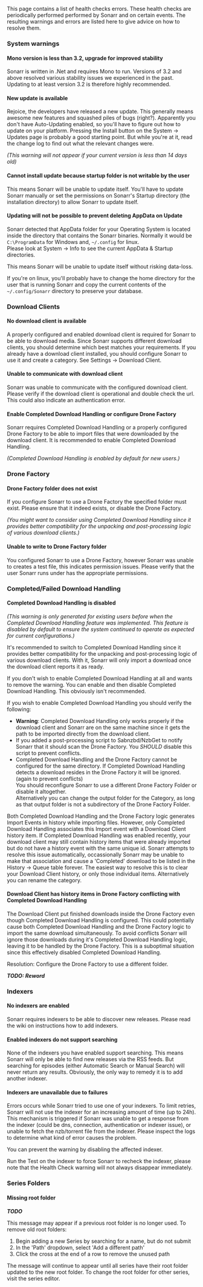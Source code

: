 This page contains a list of health checks errors.
These health checks are periodically performed performed by Sonarr and on certain events. The resulting warnings and errors are listed here to give advice on how to resolve them.

### System warnings ###

#### Mono version is less than 3.2, upgrade for improved stability ####

Sonarr is written in .Net and requires Mono to run. Versions of 3.2 and above resolved various stability issues we experienced in the past.
Updating to at least version 3.2 is therefore highly recommended.

#### New update is available ####

Rejoice, the developers have released a new update. This generally means awesome new features and squashed piles of bugs (right?).
Apparently you don't have Auto-Updating enabled, so you'll have to figure out how to update on your platform.
Pressing the Install button on the System -> Updates page is probably a good starting point.
But while you're at it, read the change log to find out what the relevant changes were.

_(This warning will not appear if your current version is less than 14 days old)_

#### Cannot install update because startup folder is not writable by the user ####

This means Sonarr will be unable to update itself. You'll have to update Sonarr manually or set the permissions on Sonarr's Startup directory (the installation directory) to allow Sonarr to update itself.

#### Updating will not be possible to prevent deleting AppData on Update ####

Sonarr detected that AppData folder for your Operating System is located inside the directory that contains the Sonarr binaries. Normally it would be ```C:\ProgramData``` for Windows and, ```~/.config``` for linux.   
Please look at System -> Info to see the current AppData & Startup directories.

This means Sonarr will be unable to update itself without risking data-loss.

If you're on linux, you'll probably have to change the home directory for the user that is running Sonarr and copy the current contents of the ```~/.config/Sonarr``` directory to preserve your database.

### Download Clients ###

#### No download client is available ####

A properly configured and enabled download client is required for Sonarr to be able to download media.
Since Sonarr supports different download clients, you should determine which best matches your requirements.
If you already have a download client installed, you should configure Sonarr to use it and create a category. See Settings -> Download Client.

#### Unable to communicate with download client ####

Sonarr was unable to communicate with the configured download client. Please verify if the download client is operational and double check the url. This could also indicate an authentication error.

#### Enable Completed Download Handling or configure Drone Factory ####

Sonarr requires Completed Download Handling or a properly configured Drone Factory to be able to import files that were downloaded by the download client. It is recommended to enable Completed Download Handling.

_(Completed Download Handling is enabled by default for new users.)_

### Drone Factory ###

#### Drone Factory folder does not exist ####

If you configure Sonarr to use a Drone Factory the specified folder must exist. Please ensure that it indeed exists, or disable the Drone Factory.

_(You might want to consider using Completed Download Handling since it provides better compatibility for the unpacking and post-processing logic of various download clients.)_

#### Unable to write to Drone Factory folder ####

You configured Sonarr to use a Drone Factory, however Sonarr was unable to creates a test file, this indicates permission issues.
Please verify that the user Sonarr runs under has the appropriate permissions.

### Completed/Failed Download Handling ###

#### Completed Download Handling is disabled ####

_(This warning is only generated for existing users before when the Completed Download Handling feature was implemented. This feature is disabled by default to ensure the system continued to operate as expected for current configurations.)_

It's recommended to switch to Completed Download Handling since it provides better compatibility for the unpacking and post-processing logic of various download clients.
With it, Sonarr will only import a download once the download client reports it as ready.

If you don't wish to enable Completed Download Handling at all and wants to remove the warning. You can enable and then disable Completed Download Handling. This obviously isn't recommended.

If you wish to enable Completed Download Handling you should verify the following:
* **Warning**: Completed Download Handling only works properly if the download client and Sonarr are on the same machine since it gets the path to be imported directly from the download client.
* If you added a post-processing script to Sabnzbd/NzbGet to notify Sonarr that it should scan the Drone Factory. You _SHOULD_ disable this script to prevent conflicts.
* Completed Download Handling and the Drone Factory cannot be configured for the same directory. If Completed Download Handling detects a download resides in the Drone Factory it will be ignored. (again to prevent conflicts)  
   You should reconfigure Sonarr to use a different Drone Factory Folder or disable it altogether.  
   Alternatively you can change the output folder for the Category, as long as that output folder is not a subdirectory of the Drone Factory Folder.

Both Completed Download Handling and the Drone Factory logic generates Import Events in history while importing files. However, only Completed Download Handling associates this Import event with a Download Client history item.
If Completed Download Handling was enabled recently, your download client may still contain history items that were already imported but do not have a history event with the same unique id.
Sonarr attempts to resolve this issue automatically, occassionally Sonarr may be unable to make that association and cause a 'Completed' download to be listed in the History -> Queue table forever.
The easiest way to resolve this is to clear your Download Client history, or only those individual items. Alternatively you can rename the category.

#### Download Client has history items in Drone Factory conflicting with Completed Download Handling ####

The Download Client put finished downloads inside the Drone Factory even though Completed Download Handling is configured.
This could potentially cause both Completed Download Handling and the Drone Factory logic to import the same download simultaneously.
To avoid conflicts Sonarr will ignore those downloads during it's Completed Download Handling logic, leaving it to be handled by the Drone Factory.
This is a suboptimal situation since this effectively disabled Completed Download Handling.

Resolution: Configure the Drone Factory to use a different folder.

_**TODO: Reword**_

### Indexers ###

#### No indexers are enabled ####

Sonarr requires indexers to be able to discover new releases.
Please read the wiki on instructions how to add indexers.

#### Enabled indexers do not support searching ####

None of the indexers you have enabled support searching. This means Sonarr will only be able to find new releases via the RSS feeds. But searching for episodes (either Automatic Search or Manual Search) will never return any results.
Obviously, the only way to remedy it is to add another indexer.

#### Indexers are unavailable due to failures ####

Errors occurs while Sonarr tried to use one of your indexers. To limit retries, Sonarr will not use the indexer for an increasing amount of time (up to 24h).   
This mechanism is triggered if Sonarr was unable to get a response from the indexer (could be dns, connection, authentication or indexer issue), or unable to fetch the nzb/torrent file from the indexer. Please inspect the logs to determine what kind of error causes the problem.   

You can prevent the warning by disabling the affected indexer.

Run the Test on the indexer to force Sonarr to recheck the indexer, please note that the Health Check warning will not always disappear immediately.

### Series Folders ###

#### Missing root folder ####

_**TODO**_

This message may appear if a previous root folder is no longer used. To remove old root folders:

1. Begin adding a new Series by searching for a name, but do not submit
2. In the 'Path' dropdown, select 'Add a different path'
3. Click the cross at the end of a row to remove the unused path 

The message will continue to appear until all series have their root folder updated to the new root folder. To change the root folder for other series, visit the series editor.